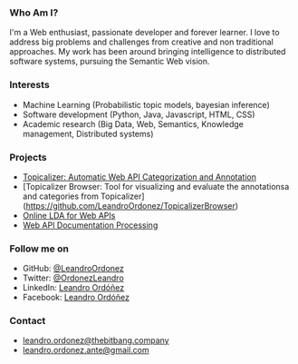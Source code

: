 ### Who Am I?

I'm a Web enthusiast, passionate developer and forever learner. I love to address big problems and challenges from creative and non traditional approaches. My work has been around bringing intelligence to distributed software systems, pursuing the Semantic Web vision.

### Interests

* Machine Learning (Probabilistic topic models, bayesian inference)
* Software development (Python, Java, Javascript, HTML, CSS)
* Academic research (Big Data, Web, Semantics, Knowledge management, Distributed systems)

### Projects

* [Topicalizer: Automatic Web API Categorization and Annotation](http://leandroordonez.me/Topicalizer/)
* [Topicalizer Browser: Tool for visualizing and evaluate the annotationsa and categories from Topicalizer] (https://github.com/LeandroOrdonez/TopicalizerBrowser)
* [Online LDA for Web APIs](https://github.com/LeandroOrdonez/OnlineLDA4WebAPIs)
* [Web API Documentation Processing](https://github.com/LeandroOrdonez/WebAPIDocProcessing)

### Follow me on

* GitHub: [@LeandroOrdonez](https://github.com/LeandroOrdonez/)
* Twitter: [@OrdonezLeandro](http://twitter.com/OrdonezLeandro)
* LinkedIn: [Leandro Ordóñez](http://co.linkedin.com/pub/leandro-ord%C3%B3%C3%B1ez/27/272/409)
* Facebook: [Leandro Ordóñez](http://facebook.com/leandro.ordonez.ante)

### Contact

* leandro.ordonez@thebitbang.company
* leandro.ordonez.ante@gmail.com